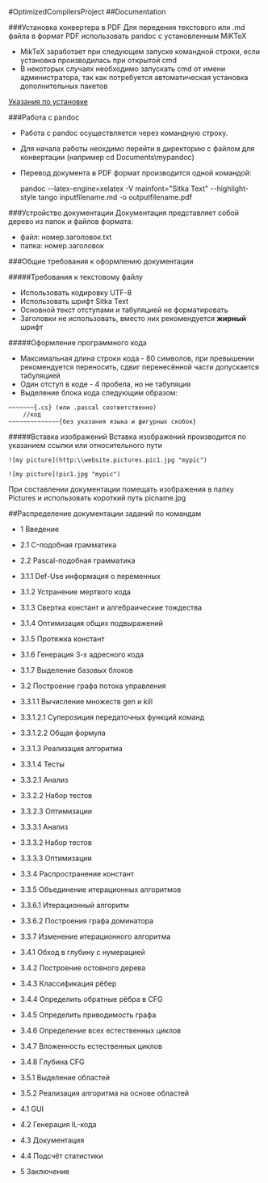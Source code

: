#OptimizedCompilersProject
##Documentation

###Установка конвертера в PDF
Для передения текстового или .md файла в формат PDF использовать pandoc с установленным MiKTeX
- MikTeX заработает при следующем запуске командной строки, если установка производилась при открытой cmd
- В некоторых случаях необходимо запускать cmd от имени администратора, так как потребуется автоматическая установка дополнительных пакетов 

[Указания по установке](http://pandoc.org/installing.html "pandoc.org/installing.html")

###Работа с pandoc
- Работа с pandoc осуществляется через командную строку.
- Для начала работы неохдимо перейти в директорию с файлом для конвертации (например cd Documents\mypandoc)
- Перевод документа в PDF формат производится одной командой: 

    pandoc --latex-engine=xelatex -V mainfont="Sitka Text" --highlight-style tango inputfilename.md -o outputfilename.pdf

###Устройство документации
Документация представляет собой дерево из папок и файлов формата:
- файл:   номер.заголовок.txt 
- папка:  номер.заголовок     

###Общие требования к оформлению документации

#####Требования к текстовому файлу
- Использовать кодировку UTF-8
- Использовать шрифт Sitka Text
- Основной текст отступами и табуляцией не форматировать
- Заголовки не использовать, вместо них рекомендуется __жирный__ шрифт

#####Оформление программного кода
- Максимальная длина строки кода - 80 символов, при превышении рекомендуется переносить, сдвиг перенесённой части допускается табуляцией
- Один отступ в коде - 4 пробела, но не табуляция
- Выделение блока кода следующим образом:
```{r echo=FALSE, eval=FALSE}
~~~~~~~{.cs} (или .pascal соответственно)
    //код
~~~~~~~~~~~~~~{без указания языка и фигурных скобок}
```

#####Вставка изображений 
Вставка изображений производится по указанием ссылки или относительного пути

```{r echo=FALSE, eval=FALSE}
![my picture](http:\\website.pictures.pic1.jpg "mypic")
```   

```{r echo=FALSE, eval=FALSE}
![my picture](pic1.jpg "mypic")
```   

При составлении документации помещать изображения в папку Pictures и использовать короткий путь picname.jpg

##Распределение документации заданий по командам

- 1 Введение

- 2.1 C-подобная грамматика

- 2.2 Pascal-подобная грамматика

- 3.1.1 Def-Use информация о переменных

- 3.1.2 Устранение мертвого кода

- 3.1.3 Свертка констант и алгебраические тождества

- 3.1.4 Оптимизация общих подвыражений

- 3.1.5 Протяжка констант

- 3.1.6 Генерация 3-х адресного кода

- 3.1.7 Выделение базовых блоков

- 3.2 Построение графа потока управления

- 3.3.1.1 Вычисление множеств gen и kill

- 3.3.1.2.1 Суперозиция передаточных функций команд

- 3.3.1.2.2 Общая формула

- 3.3.1.3 Реализация алгоритма

- 3.3.1.4 Тесты

- 3.3.2.1 Анализ

- 3.3.2.2 Набор тестов

- 3.3.2.3 Оптимизации

- 3.3.3.1 Анализ

- 3.3.3.2 Набор тестов

- 3.3.3.3 Оптимизации

- 3.3.4 Распространение констант

- 3.3.5 Объединение итерационных алгоритмов

- 3.3.6.1 Итерационный алгоритм

- 3.3.6.2 Построения графа доминатора

- 3.3.7 Изменение итерационного алгоритма

- 3.4.1 Обход в глубину с нумерацией

- 3.4.2 Построение остовного дерева

- 3.4.3 Классификация рёбер

- 3.4.4 Определить обратные рёбра в CFG

- 3.4.5 Определить приводимость графа

- 3.4.6 Определение всех естественных циклов

- 3.4.7 Вложенность естественных циклов

- 3.4.8 Глубина CFG

- 3.5.1 Выделение областей

- 3.5.2 Реализация алгоритма на основе областей

- 4.1 GUI

- 4.2 Генерация IL-кода

- 4.3 Документация

- 4.4 Подсчёт статистики

- 5 Заключение
